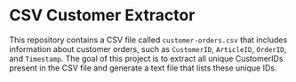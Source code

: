 # CSV Customer Extractor

This repository contains a CSV file called `customer-orders.csv`
that includes information about customer orders, such as
`CustomerID`, `ArticleID`, `OrderID`, and `Timestamp`. The goal of
this project is to extract all unique CustomerIDs present in the CSV
file and generate a text file that lists these unique IDs.
